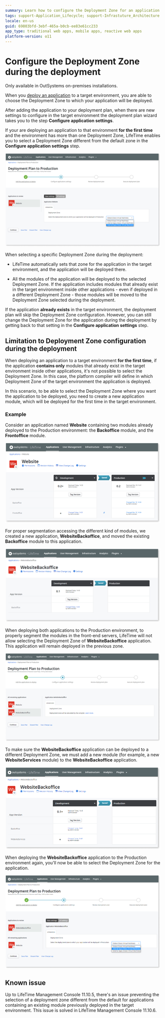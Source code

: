 ```yaml
---
summary: Learn how to configure the Deployment Zone for an application during the deployment.
tags: support-Application_Lifecycle; support-Infrastuture_Architecture
locale: en-us
guid: 69803bfd-3ebf-465a-b0cb-ee83e61cc233
app_type: traditional web apps, mobile apps, reactive web apps
platform-version: o11
---
```


# Configure the Deployment Zone during the deployment

<div class="info" markdown="1">

Only available in OutSystems on-premises installations.

</div>

When you [deploy an application](../deploy-an-application.md) to a target environment, you are able to choose the Deployment Zone to which your application will be deployed.

After adding the application to your deployment plan, when there are new settings to configure in the target environment the deployment plan wizard takes you to the step **Configure application settings**.

If your are deploying an application to that environment **for the first time** and the environment has more than one Deployment Zone, LifeTime enables you to select a Deployment Zone different from the default zone in the **Configure application settings** step.

![](images/deploy-select-zone-lt.png)

When selecting a specific Deployment Zone during the deployment:

* LifeTime automatically sets that zone for the application in the target environment, and the application will be deployed there.

* All the modules of the application will be deployed to the selected Deployment Zone. If the application includes modules that already exist in the target environment inside other applications - even if deployed in a different Deployment Zone - those modules will be moved to the Deployment Zone selected during the deployment.

If the application **already exists** in the target environment, the deployment plan will skip the Deployment Zone configuration. However, you can still change the Deployment Zone for the application during the deployment by getting back to that setting in the **Configure application settings** step.

## Limitation to Deployment Zone configuration during the deployment

When deploying an application to a target environment **for the first time**, if the application **contains only** modules that already exist in the target environment inside other applications, it's not possible to select the Deployment Zone. In this case, the platform compiler will define in which Deployment Zone of the target environment the application is deployed.

In this scenario, to be able to select the Deployment Zone where you want the application to be deployed, you need to create a new application module, which will be deployed for the first time in the target environment.

### Example

Consider an application named **Website** containing two modules already deployed to the Production environment: the **Backoffice** module, and the **Frontoffice** module.

![](images/deploy-website-app-lt.png)

For proper segmentation accessing the different kind of modules, we created a new application, **WebsiteBackoffice**, and moved the existing **Backoffice** module to this application.

![](images/deploy-websitebo-app-lt.png)

When deploying both applications to the Production environment, to properly segment the modules in the front-end servers, LifeTime will not allow selecting the Deployment Zone of **WebsiteBackoffice** application. This application will remain deployed in the previous zone.

![](images/deploy-no-zone-select-lt.png)

To make sure the **WebsiteBackoffice** application can be deployed to a different Deployment Zone, we must add a new module (for example, a new **WebsiteServices** module) to the **WebsiteBackoffice** application.

![](images/deploy-new-module-lt.png)

When deploying the **WebsiteBackoffice** application to the Production environment again, you'll now be able to select the Deployment Zone for the application.

![](images/deploy-websitebo-app-zone-lt.png)

## Known issue

<div class="warning" markdown="1">

Up to LifeTime Management Console 11.10.5, there's an issue preventing the selection of a deployment zone different from the default for applications containing an existing module previously deployed in the target environment. This issue is solved in LifeTime Management Console 11.10.6.

</div>
